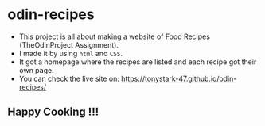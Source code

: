 # odin-recipes

- This project is all about making a website of Food Recipes (TheOdinProject Assignment).
- I made it by using `html` and `CSS`.
- It got a homepage where the recipes are listed and each recipe got their own page.
- You can check the live site on: https://tonystark-47.github.io/odin-recipes/

## Happy Cooking !!!
